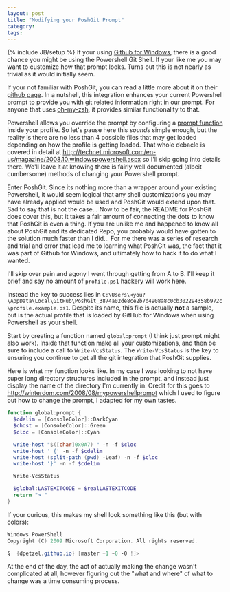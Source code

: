 ```yaml
---
layout: post
title: "Modifying your PoshGit Prompt"
category:
tags:
---
```

{% include JB/setup %}
If your using [Github for Windows](https://windows.github.com/), there is a
good chance you might be using the Powershell Git Shell. If your like me you
may want to customize how that prompt looks. Turns out this is not nearly as
trivial as it would initially seem.

If your not familiar with PoshGit, you can read a little more about it on their
[github page](https://github.com/dahlbyk/posh-git/blob/master/readme.md). In
a nutshell, this integration enhances your current Powershell prompt to provide
you with git related information right in our prompt. For anyone that uses
 [oh-my-zsh](https://github.com/robbyrussell/oh-my-zsh), it provides similar
functionality to that.

Powershell allows you override the prompt by configuring a [prompt function](
http://ss64.com/ps/syntax-prompt.html) inside your profile.  So let's pause here
this *sounds* simple enough, but the reality is there are no less than 4 possible
files that may get loaded depending on how the profile is getting loaded. That
whole debacle is covered in detail at <http://technet.microsoft.com/en-us/magazine/2008.10.windowspowershell.aspx>
so I'll skip going into details there. We'll leave it at knowing there is fairly
well documented (albeit cumbersome) methods of changing your Powershell prompt.

Enter PoshGit. Since its nothing more than a wrapper around your existing
Powershell, it would seem logical that any shell customizations you may have
already applied would be used and PoshGit would extend upon that. Sad to say
that is not the case... Now to be fair, the README for PoshGit does cover this,
but it takes a fair amount of connecting the dots to know that PoshGit is even
a thing. If you are unlike me and happened to know all about PoshGit and its
dedicated Repo, you probably would have gotten to the solution much faster than
I did... For me there was a series of research and trial and error that lead me
to learning what PoshGit was, the fact that it was part of Github for Windows,
and ultimately how to hack it to do what I wanted.

I'll skip over pain and agony I went through getting from A to B. I'll keep it
brief and say no amount of `profile.ps1` hackery will work here.

Instead the key to success lies in `C:\Users\<you?\AppData\Local\GitHub\PoshGit_3874a02de8ce2b7d4908a8c0cb302294358b972c\profile.example.ps1`.
Despite its name, this file is actually **not** a sample, but is the actual
profile that is loaded by GitHub for Windows when using Powershell as your shell.

Start by creating a function named `global:prompt` (I think just prompt might
also work). Inside that function make all your customizations, and then be sure
to include a call to `Write-VcsStatus`. The `Write-VcsStatus` is the key to
ensuring you continue to get all the git integration that PoshGit supplies.

Here is what my function looks like. In my case I was looking to not have
super long directory structures included in the prompt, and instead just
display the name of the directory I'm currently in. Credit for this goes to
<http://winterdom.com/2008/08/mypowershellprompt> which I used to figure out
how to change the prompt, I adapted for my own tastes.

```powershell
function global:prompt {
  $cdelim = [ConsoleColor]::DarkCyan
  $chost = [ConsoleColor]::Green
  $cloc = [ConsoleColor]::Cyan

  write-host "$([char]0x0A7) " -n -f $cloc
  write-host ' {' -n -f $cdelim
  write-host (split-path (pwd) -Leaf) -n -f $cloc
  write-host '}' -n -f $cdelim

  Write-VcsStatus

  $global:LASTEXITCODE = $realLASTEXITCODE
  return "> "
}
```

If your curious, this makes my shell look something like this (but with colors):

```powershell
Windows PowerShell
Copyright (C) 2009 Microsoft Corporation. All rights reserved.

§  {dpetzel.github.io} [master +1 ~0 -0 !]>
```

At the end of the day, the act of actually making the change wasn't complicated
at all, however figuring out the "what and where" of what to change was a time
consuming process.
